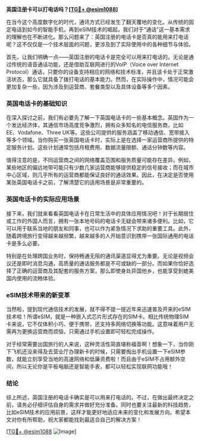 **英国注册卡可以打电话吗？[[TG💪+ @esim1088](https://t.me/s/esim1088)]**

在当今这个高度数字化的时代，通讯方式已经发生了翻天覆地的变化。从传统的固定电话到如今的智能手机，再到eSIM技术的崛起，我们对于“通话”这一基本需求的理解也在不断进化。那么问题来了：英国注册的电话卡是否真的能用来打电话呢？这不仅仅是一个技术层面的问题，更涉及到了实际使用中的各种细节与体验。

首先，让我们明确一点——英国注册的电话卡是完全可以用来打电话的。无论是通过传统的语音通话功能，还是借助互联网进行的VoIP（Voice over Internet Protocol）通话，只要你的设备支持相应的网络和技术标准，并且该卡处于正常激活状态，那么它就具备了拨打电话的基本能力。然而，在实际操作中，情况可能会更加复杂一些，因为涉及到运营商、套餐类型以及具体设备等多个因素。

### 英国电话卡的基础知识

在深入探讨之前，我们有必要先了解一下英国电话卡的一些基本概念。英国作为一个发达经济体，其通信市场高度竞争激烈，拥有众多知名的电信服务商，比如EE、Vodafone、Three UK等。这些公司提供的服务涵盖了移动通信、宽带接入等多个领域。当你购买一张英国电话卡时，实际上是在选择一家运营商所提供的特定服务计划。这些计划通常包括月租费用、数据流量限额、通话分钟数等内容。

值得注意的是，不同运营商之间的网络覆盖范围和服务质量可能存在差异。例如，某些地区的偏远地带可能只有少数几家运营商能够提供稳定的信号接收；而在城市中心区域，则几乎所有的运营商都能保证良好的通话效果。因此，在决定是否使用某张英国电话卡之前，了解清楚它的适用场景是非常重要的。

### 英国电话卡的实际应用场景

接下来，我们就来看看英国电话卡在日常生活中的具体应用情况吧！对于长期居住或工作的外国人而言，拥有一张本地号码的电话卡无疑会带来诸多便利。比如，它可以用于联系当地的朋友和同事，也可以作为紧急情况下求助的重要工具。此外，随着跨境旅行变得越来越频繁，越来越多的人开始意识到携带一张国际通用的电话卡是多么必要。

特别是在处理跨国业务时，保持畅通无阻的通讯渠道显得尤为重要。无论是视频会议还是即时消息沟通，高质量的通话服务都是不可或缺的一部分。而如果你恰好选择了正确的运营商及其配套的服务方案，那么即使身处异国他乡，也能享受到媲美国内使用的流畅体验。

### eSIM技术带来的新变革

当然啦，提到现代通信技术的发展，就不得不提一提近年来迅速普及开来的eSIM技术啦！所谓eSIM，就是一种嵌入式芯片形式存在的SIM卡。相比传统物理SIM卡来说，它不仅体积小巧、便于携带，还支持多网络切换等功能。这意味着用户无需再为更换运营商而烦恼，只需通过手机设置即可轻松完成操作。

对于经常需要出国旅行的人来说，这种灵活性简直堪称福音啊！想象一下，当你刚下飞机还没来得及去营业厅办理新卡的时候，只需要掏出手机设置一下eSIM参数，就能立刻享受当地的高速网络和低廉资费啦！而且由于eSIM不占用额外空间，所以无论你是平板电脑还是智能手表，都可以轻松实现联网功能哦！

### 结论

综上所述，英国注册的电话卡确实是可以用来打电话的。不过，在做出最终决定之前，请务必仔细评估自身的需求并做好充分准备。同时也要关注最新的科技趋势，比如eSIM技术的应用前景，这样才能更好地适应未来的变化和发展方向。希望本文对你有所帮助，祝大家都能找到最适合自己的解决方案！

[[TG💪+ @esim1088](https://t.me/s/esim1088) ![Image](https://i.postimg.cc/4NQfJmqS/Snipaste-2025-05-13-00-14-12.png)]